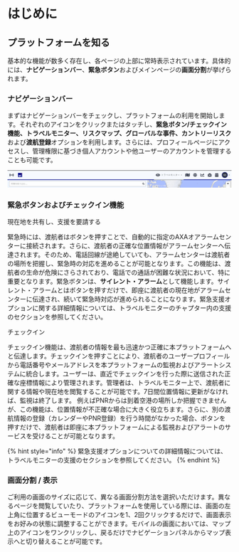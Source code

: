 # はじめに

## プラットフォームを知る

基本的な機能が数多く存在し、各ページの上部に常時表示されています。具体的には、**ナビゲーションバー**、**緊急ボタン**およびメインページの**画面分割**が挙げられます。

### ナビゲーションバー

まずはナビゲーションバーをチェックし、プラットフォームの利用を開始します。それぞれのアイコンをクリックまたはタッチし、**緊急ボタン/チェックイン機能、トラベルモニター、リスクマップ、グローバルな事件、カントリーリスク**および**渡航登録**オプションを利用します。さらには、プロフィールページにアクセスし、管理権限に基づき個人アカウントや他ユーザーのアカウントを管理することも可能です。

![](.gitbook/assets/getting-started_img01%20%281%29.jpg)

### 緊急ボタンおよびチェックイン機能

現在地を共有し、支援を要請する

緊急時には、渡航者はボタンを押すことで、自動的に指定のAXAオアラームセンターに接続されます。さらに、渡航者の正確な位置情報がアラームセンターへ伝達されます。そのため、電話回線が途絶していても、アラームセンターは渡航者の場所を把握し、緊急時の対応を進めることが可能となります。この機能は、渡航者の生命が危険にさらされており、電話での通話が困難な状況において、特に重要となります。緊急ボタンは、**サイレント・アラーム**として機能します。サイレント・アラームとはボタンを押すだけで、即座に渡航者の現在地がアラームセンターに伝達され、続いて緊急時対応が進められることになります。緊急支援オプションに関する詳細情報については、トラベルモニターのチャプター内の支援のセクションを参照してください。

チェックイン 

チェックイン機能は、渡航者の情報を最も迅速かつ正確に本プラットフォームへと伝達します。チェックインを押すことにより、渡航者のユーザープロフィールから電話番号やメールアドレスを本プラットフォームの監視およびアラートシステムに統合します。ユーザーは、直近でチェックインを行った際に送信された正確な座標情報により管理されます。管理者は、トラベルモニター上で、渡航者に関する情報や現在地を閲覧することが可能です。7日間位置情報に更新がなければ、監視は終了します。 例えばPNRからは到着空港の場所しか把握できませんが、この機能は、位置情報が不正確な場合に大きく役立ちます。さらに、別の渡航情報の登録（カレンダーやPNR登録）を行う時間がなかった場合、ボタンを押すだけで、渡航者は即座に本プラットフォームによる監視およびアラートのサービスを受けることが可能となります。

{% hint style="info" %}
緊急支援オプションについての詳細情報については、トラベルモニターの支援のセクションを参照してください。
{% endhint %}

### 画面分割 / 表示

ご利用の画面のサイズに応じて、異なる画面分割方法を選択いただけます。異なるページを閲覧していたり、プラットフォームを使用している際には、画面の左上角に位置するビューモードのアイコンを1、2回クリックするだけで、画面表示をお好みの状態に調整することができます。モバイルの画面においては、マップ上のアイコンをワンクリックし、戻るだけでナビゲーションパネルからマップ表示へと切り替えることが可能です。

